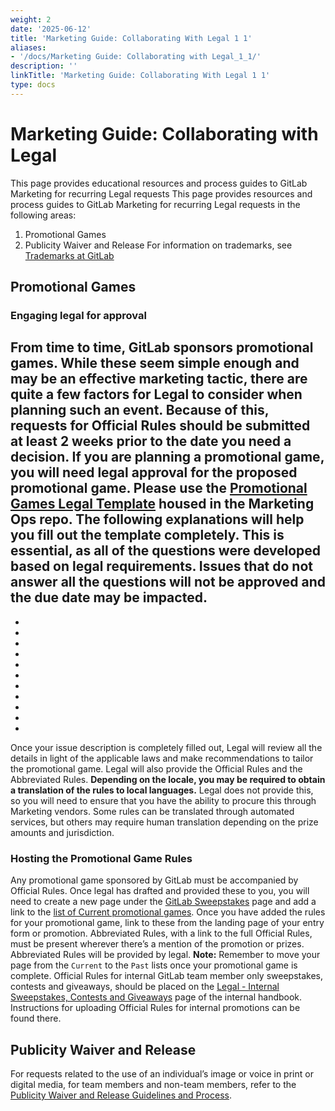 ```yaml
---
weight: 2
date: '2025-06-12'
title: 'Marketing Guide: Collaborating With Legal 1 1'
aliases:
- '/docs/Marketing Guide: Collaborating with Legal_1_1/'
description: ''
linkTitle: 'Marketing Guide: Collaborating With Legal 1 1'
type: docs
---
```


# Marketing Guide: Collaborating with Legal

This page provides educational resources and process guides to GitLab Marketing for recurring Legal requests
This page provides resources and process guides to GitLab Marketing for recurring Legal requests in the following areas:
1. Promotional Games
1. Publicity Waiver and Release
For information on trademarks, see [Trademarks at GitLab](https://handbook.gitlab.com/handbook/legal/trademarks-at-gitlab/)
## Promotional Games
### Engaging legal for approval
From time to time, GitLab sponsors promotional games. While these seem simple enough and may be an effective marketing tactic, there are quite a few factors for Legal to consider when planning such an event. Because of this, requests for Official Rules should be submitted at least 2 weeks prior to the date you need a decision.
If you are planning a promotional game, you will need legal approval for the proposed promotional game. Please use the [Promotional Games Legal Template](https://gitlab.com/gitlab-com/marketing/marketing-operations/-/issues/new?issuable_template=promotional_games_legal_template) housed in the Marketing Ops repo.
The following explanations will help you fill out the template completely. This is essential, as all of the questions were developed based on legal requirements. **Issues that do not answer all the questions will not be approved and the due date may be impacted.**
-  
- 
- 
- 
- 
- 
- 
- 
- 
- 
- 
- 
Once your issue description is completely filled out, Legal will review all the details in light of the applicable laws and make recommendations to tailor the promotional game. Legal will also provide the Official Rules and the Abbreviated Rules. **Depending on the locale, you may be required to obtain a translation of the rules to local languages.** Legal does not provide this, so you will need to ensure that you have the ability to procure this through Marketing vendors. Some rules can be translated through automated services, but others may require human translation depending on the prize amounts and jurisdiction.
### Hosting the Promotional Game Rules
Any promotional game sponsored by GitLab must be accompanied by Official Rules. Once legal has drafted and provided these to you, you will need to create a new page under the [GitLab Sweepstakes](https://about.gitlab.com/community/sweepstakes/) page and add a link to the [list of Current promotional games](https://about.gitlab.com/community/sweepstakes/#current). Once you have added the rules for your promotional game, link to these from the landing page of your entry form or promotion.
Abbreviated Rules, with a link to the full Official Rules, must be present wherever there’s a mention of the promotion or prizes. Abbreviated Rules will be provided by legal.
**Note:** Remember to move your page from the `Current` to the `Past` lists once your promotional game is complete.
Official Rules for internal GitLab team member only sweepstakes, contests and giveaways, should be placed on the [Legal - Internal Sweepstakes, Contests and Giveaways](https://internal.gitlab.com/handbook/legal-and-corporate-affairs/legal-internal-sweepstakes-contests-giveaways/) page of the internal handbook. Instructions for uploading Official Rules for internal promotions can be found there.
## Publicity Waiver and Release
For requests related to the use of an individual’s image or voice in print or digital media, for team members and non-team members, refer to the [Publicity Waiver and Release Guidelines and Process](https://handbook.gitlab.com/handbook/legal/publicity-waiver-release/).
